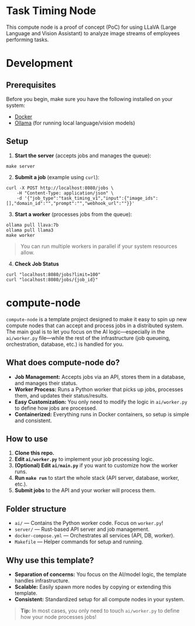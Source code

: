 # Task Timing Node

This compute node is a proof of concept (PoC) for using LLaVA (Large Language and Vision Assistant) to analyze image streams of employees performing tasks.

# Development

## Prerequisites

Before you begin, make sure you have the following installed on your system:

- [Docker](https://docs.docker.com/get-docker/)
- [Ollama](https://ollama.com/download) (for running local language/vision models)

## Setup

1. **Start the server** (accepts jobs and manages the queue):
```
make server
```

2. **Submit a job** (example using `curl`):
```
curl -X POST http://localhost:8080/jobs \
    -H "Content-Type: application/json" \
    -d '{"job_type":"task_timing_v1","input":{"image_ids":[],"domain_id":"","prompt":"","webhook_url":""}}'
```

3. **Start a worker** (processes jobs from the queue):

```
ollama pull llava:7b
ollama pull llama3
make worker
```
> You can run multiple workers in parallel if your system resources allow.

4. **Check Job Status**
```
curl "localhost:8080/jobs?limit=100"
curl "localhost:8080/jobs/{job_id}"
```


# compute-node

`compute-node` is a template project designed to make it easy to spin up new compute nodes that can accept and process jobs in a distributed system. The main goal is to let you focus on the AI logic—especially in the `ai/worker.py` file—while the rest of the infrastructure (job queueing, orchestration, database, etc.) is handled for you.

## What does compute-node do?

- **Job Management:** Accepts jobs via an API, stores them in a database, and manages their status.
- **Worker Process:** Runs a Python worker that picks up jobs, processes them, and updates their status/results.
- **Easy Customization:** You only need to modify the logic in `ai/worker.py` to define how jobs are processed.
- **Containerized:** Everything runs in Docker containers, so setup is simple and consistent.

## How to use

1. **Clone this repo.**
2. **Edit `ai/worker.py`** to implement your job processing logic.
3. **(Optional) Edit `ai/main.py`** if you want to customize how the worker runs.
4. **Run `make run`** to start the whole stack (API server, database, worker, etc.).
5. **Submit jobs** to the API and your worker will process them.

## Folder structure

- `ai/` — Contains the Python worker code. Focus on `worker.py`!
- `server/` — Rust-based API server and job management.
- `docker-compose.yml` — Orchestrates all services (API, DB, worker).
- `Makefile` — Helper commands for setup and running.

## Why use this template?

- **Separation of concerns:** You focus on the AI/model logic, the template handles infrastructure.
- **Scalable:** Easily spawn more nodes by copying or extending this template.
- **Consistent:** Standardized setup for all compute nodes in your system.

> **Tip:** In most cases, you only need to touch `ai/worker.py` to define how your node processes jobs!

